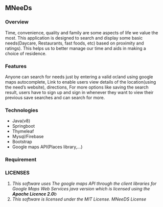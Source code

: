 <h2>MNeeDs</h2>

<h3>Overview</h3>
    <p>
     Time, convenience, quality and family are some aspects of life we value the most. This application is designed to search  and display some basic needs(Daycare, Restaurants, fast foods, etc) based on proximity and ratings).
This helps us to better manage our time and aids in making a choice of residence.
    </p>

<h3>Features</h3>
    <p>
        Anyone can search for needs just by entering a valid or/and using google maps autocomplete,
Link to enable users view details of the location(using the need’s website), directions,
For more options like saving the search result, users have to sign up and  sign in whenever they want to view their previous save searches and can search for more.
    </p>

<h3>Technologies</h3>
    <p>
        <ul>
           <li>Java(v8)</li>
           <li>Springboot</li>
           <li>Thymeleaf</li>
           <li>Mysql/Firebase</li>
           <li>Bootstrap</li>
           <li>Google maps API(Places library,...)</li>
        </ul>
    </p>

<h3>Requirement</h3>
    <p>
    </p>

<h3>LICENSES</h3>
    <p>
        <ol>
            <li>
                <i>This software uses The google maps API through the client libraries for Google Maps Web Services java version which is licensed using the <b>Apache Licence 2.0</b>b</i>
             </li>
             <li>
                  <i>This software is licensed under the MIT License.
<a src = "https://github.com/kstanyu/MNeeDS/blob/master/LICENSE">MNeeDS License</a>
            </i>
            </li>
        </ol>
    </p>


